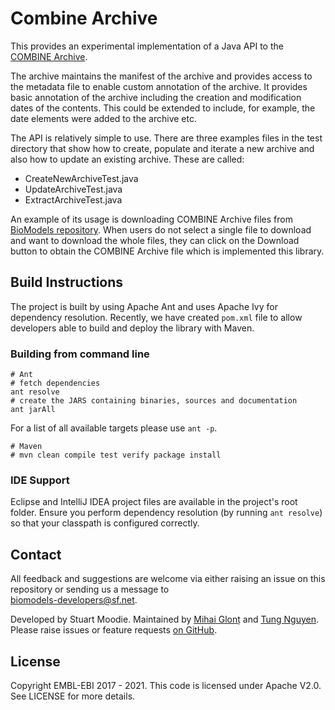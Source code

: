 Combine Archive
===============
This provides an experimental implementation of a Java API to the 
[COMBINE Archive](http://co.mbine.org/documents/archive).

The archive maintains the manifest of the archive and provides access to the metadata file to enable custom annotation
of the archive. It provides basic annotation of the archive including the creation and modification dates of the contents.
This could be extended to include, for example, the date elements were added to the archive etc.

The API is relatively simple to use. There are three examples files in the test directory that show how to create, 
populate and iterate a new archive
and also how to update an existing archive. These are called:

* CreateNewArchiveTest.java
* UpdateArchiveTest.java
* ExtractArchiveTest.java

An example of its usage is downloading COMBINE Archive files from 
[BioModels repository](https://www.ebi.ac.uk/biomodels).
When users do not select a single file to download and want to download the whole files, they can click on the Download 
button to obtain the COMBINE Archive file which is implemented this library. 

Build Instructions
------------------

The project is built by using Apache Ant and uses Apache Ivy for dependency resolution. Recently, we have created 
```pom.xml``` file to allow developers able to build and deploy the library with Maven.

<h3> Building from command line </h3>

    # Ant
    # fetch dependencies
    ant resolve
    # create the JARS containing binaries, sources and documentation
    ant jarAll

For a list of all available targets please use `ant -p`.
 
    # Maven
    # mvn clean compile test verify package install

<h3> IDE Support </h3>

Eclipse and IntelliJ IDEA project files are available in the project's root folder.
Ensure you perform dependency resolution (by running `ant resolve`) so that your classpath
is configured correctly.

Contact
--------
All feedback and suggestions are welcome via either raising an issue on this repository or sending us a message to  
[biomodels-developers@sf.net](biomodels-developers@sf.net).

Developed by Stuart Moodie. Maintained by [Mihai Glonț](https://github.com/mglont) and [Tung Nguyen](https://github.com/ntung). Please raise 
issues or feature
requests [on GitHub](https://github.com/mglont/CombineArchive/issues).

License
-------
Copyright EMBL-EBI 2017 - 2021. This code is licensed under Apache V2.0. See LICENSE for more details.
